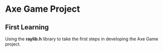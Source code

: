 # Axe Game Project

## First Learning 

Using the **raylib.h** library to take the first steps in developing the Axe Game project.
